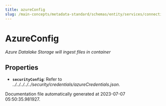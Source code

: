 ```yaml
---
title: azureConfig
slug: /main-concepts/metadata-standard/schemas/entity/services/connections/database/datalake/azureconfig
---
```


# AzureConfig

*Azure Datalake Storage will ingest files in container*

## Properties

- **`securityConfig`**: Refer to *../../../../../security/credentials/azureCredentials.json*.


Documentation file automatically generated at 2023-07-07 05:50:35.981927.
